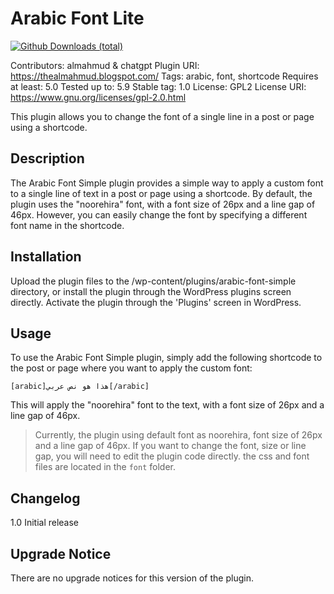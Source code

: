 Arabic Font Lite
==================

[![Github Downloads (total)](https://img.shields.io/github/downloads/almahmudbd/arabic-font-plugin/total?color=blue&style=for-the-badge)](https://github.com/almahmudbd/arabic-font-plugin/releases)

Contributors: almahmud & chatgpt
Plugin URI: https://thealmahmud.blogspot.com/
Tags: arabic, font, shortcode
Requires at least: 5.0
Tested up to: 5.9
Stable tag: 1.0
License: GPL2
License URI: https://www.gnu.org/licenses/gpl-2.0.html

This plugin allows you to change the font of a single line in a post or page using a shortcode.

Description
-----

The Arabic Font Simple plugin provides a simple way to apply a custom font to a single line of text in a post or page using a shortcode. By default, the plugin uses the "noorehira" font, with a font size of 26px and a line gap of 46px. However, you can easily change the font by specifying a different font name in the shortcode.

Installation
-----

Upload the plugin files to the /wp-content/plugins/arabic-font-simple directory, or install the plugin through the WordPress plugins screen directly.
Activate the plugin through the 'Plugins' screen in WordPress.

Usage
-----

To use the Arabic Font Simple plugin, simply add the following shortcode to the post or page where you want to apply the custom font:

`[arabic]هذا هو نص عربي[/arabic]`

This will apply the "noorehira" font to the text, with a font size of 26px and a line gap of 46px. 


> Currently, the plugin using default font as noorehira, font size of 26px and a line gap of 46px. If you want to change the font, size or line gap, you will need to edit the plugin code directly. the css and font files are located in the `font` folder.


Changelog
-----

1.0
Initial release

Upgrade Notice
-----

There are no upgrade notices for this version of the plugin.
